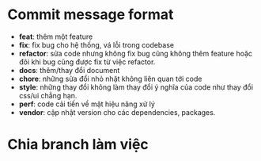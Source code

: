 # Commit message format
- **feat**: thêm một feature
- **fix**: fix bug cho hệ thống, vá lỗi trong codebase
- **refactor**: sửa code nhưng không fix bug cũng không thêm feature hoặc đôi khi bug cũng được fix từ việc refactor.
- **docs**: thêm/thay đổi document
- **chore**: những sửa đổi nhỏ nhặt không liên quan tới code
- **style**: những thay đổi không làm thay đổi ý nghĩa của code như thay đổi css/ui chẳng hạn.
- **perf**: code cải tiến về mặt hiệu năng xử lý
- **vendor**: cập nhật version cho các dependencies, packages.

# Chia branch làm việc
